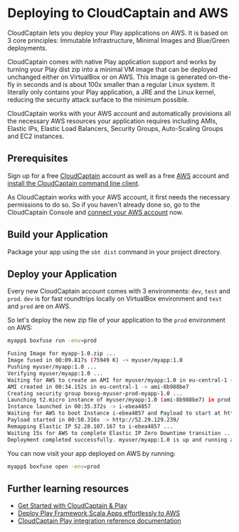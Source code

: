 <!--- Copyright (C) Lightbend Inc. <https://www.lightbend.com> -->

# Deploying to CloudCaptain and AWS

CloudCaptain lets you deploy your Play applications on AWS. It is based on 3 core principles: Immutable Infrastructure, Minimal Images and Blue/Green deployments.

CloudCaptain comes with native Play application support and works by turning your Play dist zip into a minimal VM image that can be deployed unchanged either on VirtualBox or on AWS. This image is generated on-the-fly in seconds and is about 100x smaller than a regular Linux system. It literally only contains your Play application, a JRE and the Linux kernel, reducing the security attack surface to the minimum possible.

CloudCaptain works with your AWS account and automatically provisions all the necessary AWS resources your application requires including AMIs, Elastic IPs, Elastic Load Balancers, Security Groups, Auto-Scaling Groups and EC2 instances.

## Prerequisites

Sign up for a free [CloudCaptain](https://cloudcaptain.sh) account as well as a free [AWS](https://aws.amazon.com/free) account and [install the CloudCaptain command line client](https://cloudcaptain.sh/getstarted/download).

As CloudCaptain works with your AWS account, it first needs the necessary permissions to do so. So if you haven't already done so, go to the CloudCaptain Console and [connect your AWS account](https://console.cloudcaptain.sh/#/awsAccount) now.

## Build your Application

Package your app using the `sbt dist` command in your project directory.

## Deploy your Application

Every new CloudCaptain account comes with 3 environments: `dev`, `test` and `prod`. `dev` is for fast roundtrips locally on VirtualBox environment and `test` and `prod` are on AWS.

So let's deploy the new zip file of your application to the `prod` environment on AWS:

```bash
myapp$ boxfuse run -env=prod

Fusing Image for myapp-1.0.zip ...
Image fused in 00:09.817s (75949 K) -> myuser/myapp:1.0
Pushing myuser/myapp:1.0 ...
Verifying myuser/myapp:1.0 ...
Waiting for AWS to create an AMI for myuser/myapp:1.0 in eu-central-1 (this may take up to 50 seconds) ...
AMI created in 00:34.152s in eu-central-1 -> ami-8b988be7
Creating security group boxsg-myuser-prod-myapp-1.0 ...
Launching t2.micro instance of myuser/myapp:1.0 (ami-8b988be7) in prod (eu-central-1) ...
Instance launched in 00:35.372s -> i-ebea4857
Waiting for AWS to boot Instance i-ebea4857 and Payload to start at http://52.29.129.239/ ...
Payload started in 00:50.316s -> http://52.29.129.239/
Remapping Elastic IP 52.28.107.167 to i-ebea4857 ...
Waiting 15s for AWS to complete Elastic IP Zero Downtime transition ...
Deployment completed successfully. myuser/myapp:1.0 is up and running at http://myapp-myuser.boxfuse.io/
```

You can now visit your app deployed on AWS by running:

```bash
myapp$ boxfuse open -env=prod
```

## Further learning resources

* [Get Started with CloudCaptain & Play](https://cloudcaptain.sh/getstarted/play)
* [Deploy Play Framework Scala Apps effortlessly to AWS](https://cloudcaptain.sh/blog/playframework-aws)
* [CloudCaptain Play integration reference documentation](https://cloudcaptain.sh/docs/payloads/play)
